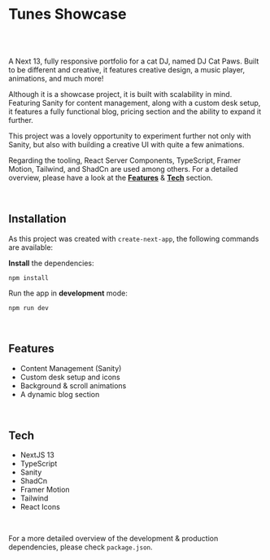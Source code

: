 # Tunes Showcase

<!-- <div style="display: flex">
<img src='./public/sample-v.png' height='450px' width='200px' alt='mobile viewport - portrait mode'/>&nbsp;&nbsp;
&nbsp;&nbsp;<img style="align-self: center" src='./public/sample-h.png' height='350px' width='500px'alt='tablet viewport - landscape mode'/>
</div> -->

<br>
<br>

A Next 13, fully responsive portfolio for a cat DJ, named DJ Cat Paws. Built to be different and creative, it features creative design, a music player, animations, and much more!

Although it is a showcase project, it is built with scalability in mind. Featuring Sanity for content management, along with a custom desk setup, it features a fully functional blog, pricing section and the ability to expand it further.

This project was a lovely opportunity to experiment further not only with Sanity, but also with building a creative UI with quite a few animations.

Regarding the tooling, React Server Components, TypeScript, Framer Motion, Tailwind, and ShadCn are used among others. For a detailed overview, please have a look at the [**Features**](#features) & [**Tech**](#tech) section.

<br>

## Installation

As this project was created with `create-next-app`, the following commands are available:

**Install** the dependencies:

```
npm install
```

Run the app in **development** mode:

```
npm run dev
```

<br>

## <a id='features'></a>Features

-   Content Management (Sanity)
-   Custom desk setup and icons
-   Background & scroll animations
-   A dynamic blog section

<br>

## <a id='tech'></a>Tech

-   NextJS 13
-   TypeScript
-   Sanity
-   ShadCn
-   Framer Motion
-   Tailwind
-   React Icons

<br>

For a more detailed overview of the development & production dependencies, please check `package.json`.
